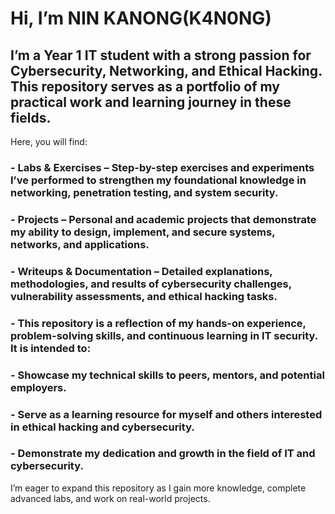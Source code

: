 # Hi, I’m NIN KANONG(K4N0NG)

## I’m a Year 1 IT student with a strong passion for Cybersecurity, Networking, and Ethical Hacking. This repository serves as a portfolio of my practical work and learning journey in these fields.
Here, you will find:

### - Labs & Exercises – Step-by-step exercises and experiments I’ve performed to strengthen my foundational knowledge in networking, penetration testing, and system security.
### - Projects – Personal and academic projects that demonstrate my ability to design, implement, and secure systems, networks, and applications.
### - Writeups & Documentation – Detailed explanations, methodologies, and results of cybersecurity challenges, vulnerability assessments, and ethical hacking tasks.
### - This repository is a reflection of my hands-on experience, problem-solving skills, and continuous learning in IT security. It is intended to:
### - Showcase my technical skills to peers, mentors, and potential employers.
### - Serve as a learning resource for myself and others interested in ethical hacking and cybersecurity.
### - Demonstrate my dedication and growth in the field of IT and cybersecurity.
I’m eager to expand this repository as I gain more knowledge, complete advanced labs, and work on real-world projects.
